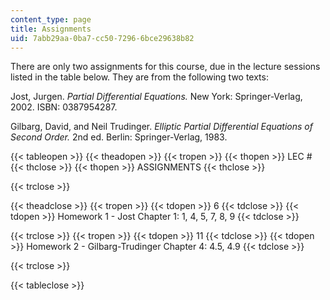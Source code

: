 ```yaml
---
content_type: page
title: Assignments
uid: 7abb29aa-0ba7-cc50-7296-6bce29638b82
---
```


There are only two assignments for this course, due in the lecture sessions listed in the table below. They are from the following two texts:

Jost, Jurgen. _Partial Differential Equations._ New York: Springer-Verlag, 2002. ISBN: 0387954287.

Gilbarg, David, and Neil Trudinger. _Elliptic Partial Differential Equations of Second Order._ 2nd ed. Berlin: Springer-Verlag, 1983.

{{< tableopen >}}
{{< theadopen >}}
{{< tropen >}}
{{< thopen >}}
LEC #
{{< thclose >}}
{{< thopen >}}
ASSIGNMENTS
{{< thclose >}}

{{< trclose >}}

{{< theadclose >}}
{{< tropen >}}
{{< tdopen >}}
6
{{< tdclose >}}
{{< tdopen >}}
Homework 1 - Jost Chapter 1: 1, 4, 5, 7, 8, 9
{{< tdclose >}}

{{< trclose >}}
{{< tropen >}}
{{< tdopen >}}
11
{{< tdclose >}}
{{< tdopen >}}
Homework 2 - Gilbarg-Trudinger Chapter 4: 4.5, 4.9
{{< tdclose >}}

{{< trclose >}}

{{< tableclose >}}